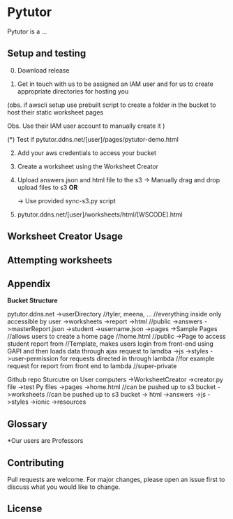 # Pytutor

Pytutor is a ...

## Setup and testing

0. Download release

1. Get in touch with us to be assigned an IAM user and for us to create appropriate directories for hosting you

(obs. if awscli setup use prebuilt script to create a folder in the bucket to host their static worksheet pages

Obs. Use their IAM user account to manually create it ) 

(*) Test if pytutor.ddns.net/[user]/pages/pytutor-demo.html

2. Add your aws credentials to access your bucket

3. Create a worksheet using the Worksheet Creator

4. Upload answers.json and html file to the s3
    -> Manually drag and drop upload files to s3 <b>OR</b>
    
    -> Use provided sync-s3.py script 

5. pytutor.ddns.net/[user]/worksheets/html/[WSCODE].html

## Worksheet Creator Usage

## Attempting worksheets

## Appendix

<b> Bucket Structure </b>

pytutor.ddns.net 
	->userDirectory //tyler, meena, ... //everything inside only accessible by user 
		->worksheets 
			->report 
			->html //public 
			->answers 
			->masterReport.json 
		->student 
			->username.json 
		->pages
			->Sample Pages //allows users to create a home page //home.html //public
			->Page to access student report from  //Template, makes users login from front-end using GAPI and then loads data through ajax request to lamdba 
	->js 
	->styles 
	->user-permission for requests directed in through lambda //for example request for report from front end to lambda //super-private 

Github repo Sturcutre on User computers
	->WorksheetCreator 
		->creator.py file 
		->test Py files 
	->pages 
		->home.html //can be pushed up to s3 bucket 
	->worksheets //can be pushed up to s3 bucket 
		-> html 
		->answers 
	->js 
	->styles 
	->ionic 
	->resources 
	
## Glossary

*Our users are Professors

## Contributing
Pull requests are welcome. For major changes, please open an issue first to discuss what you would like to change.

## License


